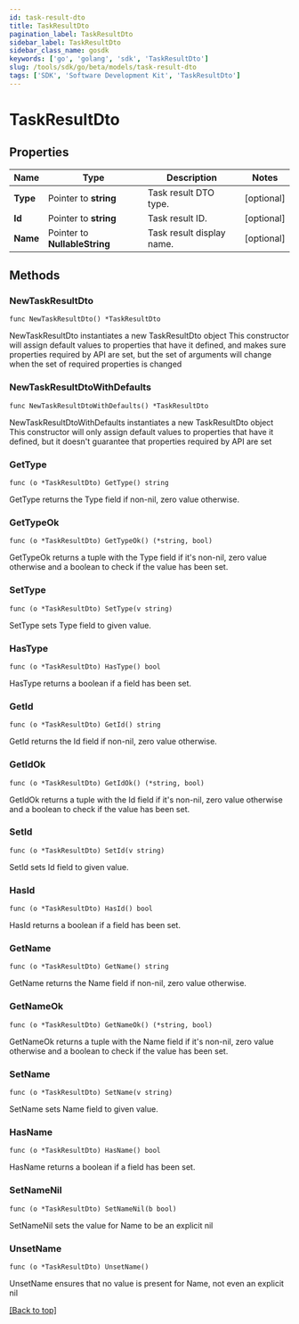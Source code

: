 ```yaml
---
id: task-result-dto
title: TaskResultDto
pagination_label: TaskResultDto
sidebar_label: TaskResultDto
sidebar_class_name: gosdk
keywords: ['go', 'golang', 'sdk', 'TaskResultDto'] 
slug: /tools/sdk/go/beta/models/task-result-dto
tags: ['SDK', 'Software Development Kit', 'TaskResultDto']
---
```


# TaskResultDto

## Properties

Name | Type | Description | Notes
------------ | ------------- | ------------- | -------------
**Type** | Pointer to **string** | Task result DTO type. | [optional] 
**Id** | Pointer to **string** | Task result ID. | [optional] 
**Name** | Pointer to **NullableString** | Task result display name. | [optional] 

## Methods

### NewTaskResultDto

`func NewTaskResultDto() *TaskResultDto`

NewTaskResultDto instantiates a new TaskResultDto object
This constructor will assign default values to properties that have it defined,
and makes sure properties required by API are set, but the set of arguments
will change when the set of required properties is changed

### NewTaskResultDtoWithDefaults

`func NewTaskResultDtoWithDefaults() *TaskResultDto`

NewTaskResultDtoWithDefaults instantiates a new TaskResultDto object
This constructor will only assign default values to properties that have it defined,
but it doesn't guarantee that properties required by API are set

### GetType

`func (o *TaskResultDto) GetType() string`

GetType returns the Type field if non-nil, zero value otherwise.

### GetTypeOk

`func (o *TaskResultDto) GetTypeOk() (*string, bool)`

GetTypeOk returns a tuple with the Type field if it's non-nil, zero value otherwise
and a boolean to check if the value has been set.

### SetType

`func (o *TaskResultDto) SetType(v string)`

SetType sets Type field to given value.

### HasType

`func (o *TaskResultDto) HasType() bool`

HasType returns a boolean if a field has been set.

### GetId

`func (o *TaskResultDto) GetId() string`

GetId returns the Id field if non-nil, zero value otherwise.

### GetIdOk

`func (o *TaskResultDto) GetIdOk() (*string, bool)`

GetIdOk returns a tuple with the Id field if it's non-nil, zero value otherwise
and a boolean to check if the value has been set.

### SetId

`func (o *TaskResultDto) SetId(v string)`

SetId sets Id field to given value.

### HasId

`func (o *TaskResultDto) HasId() bool`

HasId returns a boolean if a field has been set.

### GetName

`func (o *TaskResultDto) GetName() string`

GetName returns the Name field if non-nil, zero value otherwise.

### GetNameOk

`func (o *TaskResultDto) GetNameOk() (*string, bool)`

GetNameOk returns a tuple with the Name field if it's non-nil, zero value otherwise
and a boolean to check if the value has been set.

### SetName

`func (o *TaskResultDto) SetName(v string)`

SetName sets Name field to given value.

### HasName

`func (o *TaskResultDto) HasName() bool`

HasName returns a boolean if a field has been set.

### SetNameNil

`func (o *TaskResultDto) SetNameNil(b bool)`

 SetNameNil sets the value for Name to be an explicit nil

### UnsetName
`func (o *TaskResultDto) UnsetName()`

UnsetName ensures that no value is present for Name, not even an explicit nil

[[Back to top]](#) 


